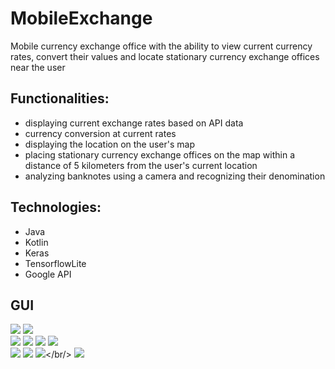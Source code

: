 # MobileExchange
Mobile currency exchange office with the ability to view current currency rates, convert their values and locate stationary currency exchange offices near the user

## Functionalities:
- displaying current exchange rates based on API data
- currency conversion at current rates
- displaying the location on the user's map
- placing stationary currency exchange offices on the map within a distance of 5 kilometers from the user's current location
- analyzing banknotes using a camera and recognizing their denomination

## Technologies:
- Java
- Kotlin
- Keras
- TensorflowLite
- Google API

## GUI
![](/assets/main_panel.png)
![](/assets/navigation_panel.png)<br/>
![](/assets/opne_flashlight.png)
![](/assets/close_flashlight.png)
![](/assets/exchange_rates.png)
![](/assets/exchange_calculator.png)<br/>
![](/assets/location_coordinates.png)
![](/assets/your_location.png)
![](/assets/maps.png)</br/>
![](/assets/bill_recognition.png)
